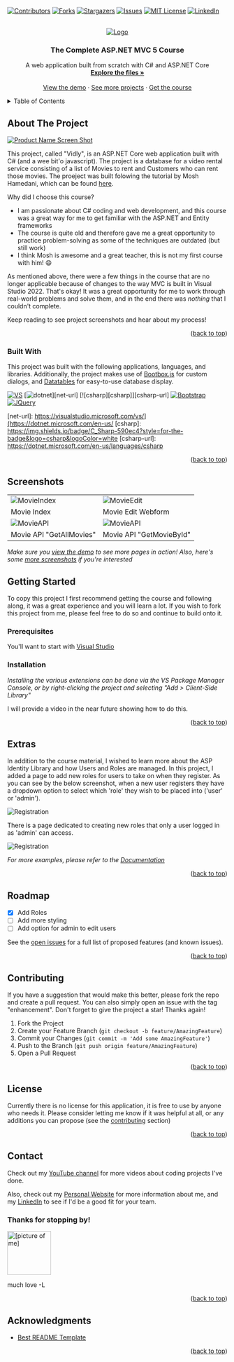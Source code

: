 <a name="readme-top"></a>



<!-- PROJECT SHIELDS -->
<!--
*** I'm using markdown "reference style" links for readability.
*** Reference links are enclosed in brackets [ ] instead of parentheses ( ).
*** See the bottom of this document for the declaration of the reference variables
*** for contributors-url, forks-url, etc. This is an optional, concise syntax you may use.
*** https://www.markdownguide.org/basic-syntax/#reference-style-links
-->
[![Contributors][contributors-shield]][contributors-url]
[![Forks][forks-shield]][forks-url]
[![Stargazers][stars-shield]][stars-url]
[![Issues][issues-shield]][issues-url]
[![MIT License][license-shield]][license-url]
[![LinkedIn][linkedin-shield]][linkedin-url]


<!-- MARKDOWN LINKS & IMAGES -->
<!-- https://www.markdownguide.org/basic-syntax/#reference-style-links -->

[contributors-shield]: https://img.shields.io/github/contributors/lorenarms/Personal_CSharp_Utilities.svg?style=for-the-badge
[contributors-url]: https://github.com/lorenarms/PanIQVideoPlayer_V2/graphs/contributors

[forks-shield]: https://img.shields.io/github/forks/lorenarms/PanIQVideoPlayer_V2.svg?style=for-the-badge
[forks-url]: https://github.com/lorenarms/PanIQVideoPlayer_V2/forks

[stars-shield]: https://img.shields.io/github/stars/lorenarms/vidly.svg?style=for-the-badge
[stars-url]: https://github.com/lorenarms/PanIQVideoPlayer_V2/stargazers

[issues-shield]: https://img.shields.io/github/issues/lorenarms/vidly.svg?style=for-the-badge
[issues-url]: https://github.com/lorenarms/PanIQVideoPlayer_V2/issues

[license-shield]: https://img.shields.io/github/license/lorenarms/vidly.svg?style=for-the-badge
[license-url]: https://github.com/lorenarms/vidly/blob/master/LICENSE.txt

[linkedin-shield]: https://img.shields.io/badge/-LinkedIn-black.svg?style=for-the-badge&logo=linkedin&colorB=555
[linkedin-url]: https://linkedin.com/in/lorenarms95




[product-screenshot]: https://github.com/lorenarms/Vidly/blob/master/Vidly/Screenshots/Movies%20index.png

<!-- PROJECT LOGO -->
<br />
<div align="center">
  <a href="https://codewithmosh.com/">
    <img src="https://process.fs.teachablecdn.com/ADNupMnWyR7kCWRvm76Laz/resize=height:120/https://file-uploads.teachablecdn.com/be9f614a58674fe1a67044fb1158fff1/79b0bba8c4c441e5bbe715364cb9e770" alt="Logo">
  </a>

  <h3 align="center">The Complete ASP.NET MVC 5 Course</h3>

  <p align="center">
    A web application built from scratch with C# and ASP.NET Core
    <br />
    <a href="https://github.com/lorenarms/Vidly/tree/master/Vidly"><strong>Explore the files »</strong></a>
    <br />
    <br />
    <a href="https://github.com/othneildrew/Best-README-Template/issues">View the demo</a>
    ·
    <a href="https://www.youtube.com/watch?v=ltE63Xm3bh4&list=PLhz6FAyiBzY6kAOeiksSwaB5887EGQIyY">See more projects</a>
    ·
    <a href="https://codewithmosh.com/p/asp-net-mvc">Get the course</a>
  </p>
</div>



<!-- TABLE OF CONTENTS -->
<details>
  <summary>Table of Contents</summary>
  <ol>
    <li>
      <a href="#about-the-project">About The Project</a>
      <ul>
        <li><a href="#built-with">Built With</a></li>
      </ul>
    </li>
    <li>
      <a href="#screenshots">Screenshots</a>
    </li>
    <li>
      <a href="#getting-started">Getting Started</a>
      <ul>
        <li><a href="#prerequisites">Prerequisites</a></li>
        <li><a href="#installation">Installation</a></li>
      </ul>
    </li>
    <li><a href="#extras">Extras</a></li>
    <li><a href="#roadmap">Roadmap</a></li>
    <li><a href="#contributing">Contributing</a></li>
    <li><a href="#license">License</a></li>
    <li><a href="#contact">Contact</a></li>
    <li><a href="#acknowledgments">Acknowledgments</a></li>
  </ol>
</details>



<!-- ABOUT THE PROJECT -->
## About The Project

[![Product Name Screen Shot][product-screenshot]](https://example.com)

This project, called "Vidly", is an ASP.NET Core web application built with C# (and a wee bit'o javascript). The project is a database for a video rental service consisting of a list of Movies to rent and Customers who can rent those movies. The proeject was built folowing the tutorial by Mosh Hamedani, which can be found <a href="https://codewithmosh.com/p/asp-net-mvc">here</a>.

Why did I choose this course?
* I am passionate about C# coding and web development, and this course was a great way for me to get familiar with the ASP.NET and Entity frameworks
* The course is quite old and therefore gave me a great opportunity to practice problem-solving as some of the techniques are outdated (but still work)
* I think Mosh is awesome and a great teacher, this is not my first course with him! :smile:

As mentioned above, there were a few things in the course that are no longer applicable because of changes to the way MVC is built in Visual Studio 2022. That's okay! It was a great opportunity for me to work through real-world problems and solve them, and in the end there was *nothing* that I couldn't complete.

Keep reading to see project screenshots and hear about my process!

<p align="right">(<a href="#readme-top">back to top</a>)</p>



### Built With

This project was built with the following applications, languages, and libraries. Additionally, the project makes use of <a href="https://bootboxjs.com/">Bootbox.js</a> for custom dialogs, and <a href="https://datatables.net/">Datatables</a> for easy-to-use database display.

[![VS][Visual Studio]][vs-url]
[![dotnet][dotnet]][net-url]
[![csharp][csharp]][csharp-url]
[![Bootstrap][Bootstrap.com]][Bootstrap-url]
[![JQuery][JQuery.com]][JQuery-url]

[Visual Studio]: https://img.shields.io/badge/visual_studio_2022-ffffff?style=for-the-badge&logo=visualstudio&logoColor=purple
[vs-url]: https://visualstudio.microsoft.com/vs/
[dotnet]: https://img.shields.io/badge/Microsoft_.net-ffffff?style=for-the-badge&logo=dotnet&logoColor=purple
[net-url]: https://visualstudio.microsoft.com/vs/](https://dotnet.microsoft.com/en-us/
[csharp]: https://img.shields.io/badge/C_Sharp-590ec4?style=for-the-badge&logo=csharp&logoColor=white
[csharp-url]: https://dotnet.microsoft.com/en-us/languages/csharp

<p align="right">(<a href="#readme-top">back to top</a>)</p>

## Screenshots

<table>
  <tr>
    <td><img src="https://github.com/lorenarms/Vidly/blob/master/Vidly/Screenshots/Movies%20index.png" alt="MovieIndex" width="auto">
    <td><img src="https://github.com/lorenarms/Vidly/blob/master/Vidly/Screenshots/Movies%20edit%20page.png" alt="MovieEdit" width="auto">
  </tr>
  <tr>
    <td>Movie Index</td>
    <td>Movie Edit Webform</td>
  </tr>
  <tr>
    <td><img src="https://github.com/lorenarms/Vidly/blob/master/Vidly/Screenshots/Movie%20api%20getallmovies.png" alt="MovieAPI" width="auto">
    <td><img src="https://github.com/lorenarms/Vidly/blob/master/Vidly/Screenshots/Movie%20api%20getonemovie.png" alt="MovieAPI" width="auto">
  </tr>
  <tr>
    <td>Movie API "GetAllMovies"</td>
    <td>Movie API "GetMovieById"</td>
  </tr>
</table>

_Make sure you <a href="#">view the demo</a> to see more pages in action!_
_Also, here's some <a href="https://github.com/lorenarms/Vidly/tree/master/Vidly/Screenshots">more screenshots</a> if you're interested_

<!-- GETTING STARTED -->
## Getting Started

To copy this project I first recommend getting the course and following along, it was a great experience and you will learn a lot. If you wish to fork this project from me, please feel free to do so and continue to build onto it.

### Prerequisites

You'll want to start with <a href="https://visualstudio.microsoft.com/">Visual Studio</a>

### Installation

_Installing the various extensions can be done via the VS Package Manager Console, or by right-clicking the project and selecting "Add > Client-Side Library"_

I will provide a video in the near future showing how to do this.

<p align="right">(<a href="#readme-top">back to top</a>)</p>


<!-- OTHER ITEMS -->
## Extras

In addition to the course material, I wished to learn more about the ASP Identity Library and how Users and Roles are managed. In this project, I added a page to add new roles for users to take on when they register. As you can see by the below screenshot, when a new user registers they have a dropdown option to select which 'role' they wish to be placed into ('user' or 'admin').

 <img src="https://github.com/lorenarms/Vidly/blob/master/Vidly/Screenshots/New%20user%20registration.png" alt="Registration">
 
 There is a page dedicated to creating new roles that only a user logged in as 'admin' can access.
 
 <img src="https://github.com/lorenarms/Vidly/blob/master/Vidly/Screenshots/Roles%20page.png" alt="Registration">

_For more examples, please refer to the [Documentation](https://github.com/lorenarms/Vidly/tree/master/Vidly/Screenshotsm)_

<p align="right">(<a href="#readme-top">back to top</a>)</p>



<!-- ROADMAP -->
## Roadmap

- [x] Add Roles
- [ ] Add more styling
- [ ] Add option for admin to edit users

See the [open issues](https://github.com/lorenarms/Vidly/issues) for a full list of proposed features (and known issues).

<p align="right">(<a href="#readme-top">back to top</a>)</p>



<!-- CONTRIBUTING -->
## Contributing

If you have a suggestion that would make this better, please fork the repo and create a pull request. You can also simply open an issue with the tag "enhancement".
Don't forget to give the project a star! Thanks again!

1. Fork the Project
2. Create your Feature Branch (`git checkout -b feature/AmazingFeature`)
3. Commit your Changes (`git commit -m 'Add some AmazingFeature'`)
4. Push to the Branch (`git push origin feature/AmazingFeature`)
5. Open a Pull Request

<p align="right">(<a href="#readme-top">back to top</a>)</p>



<!-- LICENSE -->
## License

Currently there is no license for this application, it is free to use by anyone who needs it. Please consider letting me know if it was helpful at all, or any additions you can propose (see the <a href="#contributing">contributing</a> section)

<p align="right">(<a href="#readme-top">back to top</a>)</p>



<!-- CONTACT -->
## Contact

<p>Check out my <a href="https://www.youtube.com/channel/UCGtp8PRHgPCQHYoSxbMST8A" target="_blank">YouTube channel</a> for more videos about coding projects I've done.</p>
<p>Also, check out my <a href="http://artllj.com" target="_blank">Personal Website</a> for more information about me, and my <a href="https://www.linkedin.com/in/lorenarms95/" target="_blank">LinkedIn</a> to see if I'd be a good fit for your team. </p>
<h3>Thanks for stopping by!</h3>
<img src="https://github.com/lorenarms/SNHU_CS_370_Emerging_Trends_in_CS/blob/main/images/profile.png" alt="[picture of me]" style="width:100px;">
<p>much love
-L
</p>

<p align="right">(<a href="#readme-top">back to top</a>)</p>



<!-- ACKNOWLEDGMENTS -->
## Acknowledgments

* [Best README Template](https://github.com/lorenarms/README-Template)

<p align="right">(<a href="#readme-top">back to top</a>)</p>








[Next.js]: https://img.shields.io/badge/next.js-000000?style=for-the-badge&logo=nextdotjs&logoColor=white
[Next-url]: https://nextjs.org/
[React.js]: https://img.shields.io/badge/React-20232A?style=for-the-badge&logo=react&logoColor=61DAFB
[React-url]: https://reactjs.org/
[Vue.js]: https://img.shields.io/badge/Vue.js-35495E?style=for-the-badge&logo=vuedotjs&logoColor=4FC08D
[Vue-url]: https://vuejs.org/
[Angular.io]: https://img.shields.io/badge/Angular-DD0031?style=for-the-badge&logo=angular&logoColor=white
[Angular-url]: https://angular.io/
[Svelte.dev]: https://img.shields.io/badge/Svelte-4A4A55?style=for-the-badge&logo=svelte&logoColor=FF3E00
[Svelte-url]: https://svelte.dev/
[Laravel.com]: https://img.shields.io/badge/Laravel-FF2D20?style=for-the-badge&logo=laravel&logoColor=white
[Laravel-url]: https://laravel.com
[Bootstrap.com]: https://img.shields.io/badge/Bootstrap-563D7C?style=for-the-badge&logo=bootstrap&logoColor=white
[Bootstrap-url]: https://getbootstrap.com
[JQuery.com]: https://img.shields.io/badge/jQuery-0769AD?style=for-the-badge&logo=jquery&logoColor=white
[JQuery-url]: https://jquery.com 
